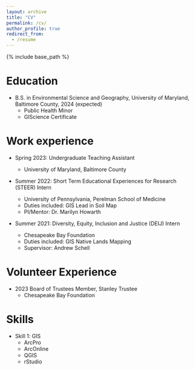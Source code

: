 ```yaml
---
layout: archive
title: "CV"
permalink: /cv/
author_profile: true
redirect_from:
  - /resume
---
```


{% include base_path %}

Education
======
* B.S. in Environmental Science and Geography, University of Maryland, Baltimore County, 2024 (expected)
  * Public Health Minor
  * GIScience Certificate


Work experience
======
* Spring 2023: Undergraduate Teaching Assistant
  * University of Maryland, Baltimore County
 
* Summer 2022: Short Term Educational Experiences for Research (STEER) Intern
  * University of Pennsylvania, Perelman School of Medicine
  * Duties included: GIS Lead in Soil Map
  * PI/Mentor: Dr. Marilyn Howarth

* Summer 2021: Diversity, Equity, Inclusion and Justice (DEIJ) Intern
  * Chesapeake Bay Foundation
  * Duties included: GIS Native Lands Mapping
  * Supervisor: Andrew Schell

Volunteer Experience
======
* 2023 Board of Trustees Member, Stanley Trustee
  * Chesapeake Bay Foundation
 
 
Skills
======
* Skill 1: GIS
  * ArcPro
  * ArcOnline
  * QGIS
  * rStudio


